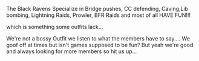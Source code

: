 The Black Ravens Specialize in Bridge pushes, CC defending, Caving,Lib
bombing, Lightning Raids, Prowler, BFR Raids and most of all HAVE FUN!!!

which is something some outfits lack...

We're not a bossy Outfit we listen to what the members have to say....
We goof off at times but isn't games supposed to be fun? But yeah we're
good and always looking for more members so hit us up...

<!--[Category:Gemini Outfits](Category:Gemini_Outfits.md)-->
